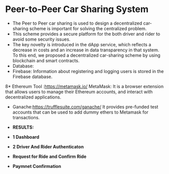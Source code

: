 # Peer-to-Peer Car Sharing System
* The Peer to Peer car sharing is used to design a decentralized car-sharing scheme is important for solving the centralized problem. 
* This scheme provides a secure platform for the both driver and rider to avoid some security issues.
* The key novelty is introduced in the dApp service, which reflects a decrease in costs and an increase in data transparency in that system.
To this end, we proposed a decentralized car-sharing scheme by using blockchain and smart contracts.
* Database:
* Firebase: Information about registering and logging users is stored in the Firebase database.

8* Ethereum Tool :https://metamask.io/
MetaMask: It is a browser extension that allows users to manage their Ethereum accounts, and interact with decentralized applications.

* Ganache:https://trufflesuite.com/ganache/ It provides pre-funded test accounts that can be used to add dummy ethers to Metamask for transactions.

* **RESULTS:**
* **1 Dashboard**

* **2 Driver And Rider Authenticaton**


* **Request for Ride and Confirm Ride**


* **Paymnet Confirmation**
